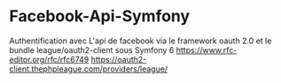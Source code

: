 # Facebook-Api-Symfony
Authentification avec L'api de facebook via le framework oauth 2.0 et le bundle league/oauth2-client sous Symfony 6
https://www.rfc-editor.org/rfc/rfc6749
https://oauth2-client.thephpleague.com/providers/league/
